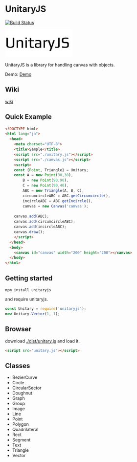 # UnitaryJS

[![Build Status](https://travis-ci.org/pandanoir/unitaryjs.svg?branch=master)](https://travis-ci.org/pandanoir/unitaryjs)

![logo.png](logo.png)

UnitaryJS is a library for handling canvas with objects.

Demo: [Demo](http://pandanoir.net/unitaryjs/sample.html)

## Wiki
[wiki](http://pandanoir.github.io/unitaryjs)


## Quick Example

```html
<!DOCTYPE html>
<html lang="ja">
  <head>
    <meta charset="UTF-8">
    <title>Sample</title>
    <script src="./unitary.js"></script>
    <script src="./canvas.js"></script>
    <script>
    const {Point, Triangle} = Unitary;
    const A = new Point(30,30),
        B = new Point(90,90),
        C = new Point(90,40),
        ABC = new Triangle(A, B, C),
        circumcircleABC = ABC.getCircumcircle(),
        incircleABC = ABC.getIncircle(),
        canvas = new Canvas('canvas');

    canvas.add(ABC);
    canvas.add(circumcircleABC);
    canvas.add(incircleABC);
    canvas.draw();
    </script>
  </head>
  <body>
    <canvas id="canvas" width="200" height="200"></canvas>
  </body>
</html>
```

## Getting started

```
npm install unitaryjs
```

and require unitaryjs.

```js
const Unitary = require('unitaryjs');
new Unitary.Vector(1, 1);
```

## Browser
download [./dist/unitary.js](./dist/unitary.js) and load it.


```html
<script src="unitary.js"></script>
```

## Classes

* BezierCurve
* Circle
* CircularSector
* Doughnut
* Graph
* Group
* Image
* Line
* Point
* Polygon
* Quadrilateral
* Rect
* Segment
* Text
* Triangle
* Vector
